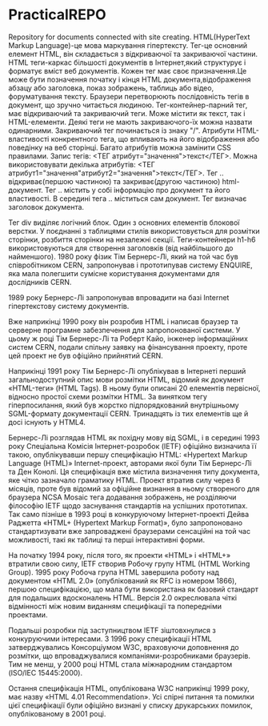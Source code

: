 # PracticalREPO
Repository for documents connected with site creating.
HTML(HyperText Markup Language)-це мова маркування гіпертексту.
Тег-це основний елемент HTML, він складається з відкриваючої та закриваючої частини.
HTML теги-каркас більшості документів в Інтернет,який структурує і форматує вміст веб документів. Кожен тег має своє призначення.Це може бути позначення початку і кінця HTML документа,відображення абзацу або заголовка, показ зображень, таблиць або відео, форуматування тексту. Браузери перетворюють послідовність тегів в документ, що зручно читається людиною.
Тег-контейнер-парний тег, має відкриваючий та закриваючий теги. Може містити як текст, так і HTML-елементи. Деякі теги не мають закриваючого-їх можна назвати одинарними. Закриваючий тег починається із знаку "/".
Атрибути HTML-властивості конкрентного тега, що впливають на його відображення або поведінку на веб сторінці. Багато атрибутів можна замінити CSS правилами.
Запис тегів: <ТЕГ атрибут="значення">текст</ТЕГ>.
Можна використовувати декілька атрибутів: <ТЕГ атрибут1="значення"атрибут2="значення">текст</ТЕГ>.
Тег <html>..</html> відкриває(першою частиною) та закриває(другою частиною) html-документ.
Тег <head>..</head> містить у собі інформацію про документ та його властивості. 
В середині тега <body>..</body> міститься сам документ.
Тег <title>..</title> визначає заголовок документа.

Тег div виділяє логічний блок. Один з основних елементів блокової верстки. У поєднанні з таблицями стилів використовується для розмітки сторінки, розбиття сторінки на незалежні секції.
Теги-контейнери h1-h6 використовуються для створення заголовків (від найбільшого до найменшого).
1980 року фізик Тім Бернерс-Лі, який на той час був співробітником CERN, запропонував і прототипував систему ENQUIRE, яка мала полегшити сумісне користування документами для дослідників CERN.

1989 року Бернерс-Лі запропонував впровадити на базі Internet гіпертекстову систему документів.

Вже наприкінці 1990 року він розробив HTML і написав браузер та серверне програмне забезпечення для запропонованої системи. У цьому ж році Тім Бернерс-Лі та Роберт Кайо, інженер інформаційних систем CERN, подали спільну заявку на фінансування проекту, проте цей проект не був офіційно прийнятий CERN.

Наприкінці 1991 року Тім Бернерс-Лі опублікував в Інтернеті перший загальнодоступний опис мови розмітки HTML, відомий як документ «HTML-теги» (HTML Tags). В ньому були описані 20 елементів первісної, відносно простої схеми розмітки HTML. За винятком тегу гіперпосилання, який був жорстко підпорядкований внутрішньому SGML-формату документації CERN. Тринадцять із тих елементів ще й досі існують у HTML4.

Бернерс-Лі розглядав HTML як похідну мову від SGML, і в середині 1993 року Спеціальна Комісія Інтернет-розробок (IETF) офіційно визначила її такою, опублікувавши першу специфікацію HTML: «Hypertext Markup Language (HTML)» Internet-проект, авторами якої були Тім Бернерс-Лі та Ден Конолі. Ця специфікація вже містила визначення типу документа, яке чітко зазначало граматику HTML.
Проект втратив силу через 6 місяців, проте був відомий за офіційне визнання в ньому створеного для браузера NCSA Mosaic тега додавання зображень, не розділяючи філософію IETF щодо заснування стандартів на успішних прототипах. Так само пізніше в 1993 році в конкуруючому Інтернет-проекті Дейва Раджетта «HTML+ (Hypertext Markup Format)», було запропоновано стандартизувати вже запроваджені браузерами сенсаційні на той час можливості, такі як таблиці та перші інтерактивні форми.

На початку 1994 року, після того, як проекти «HTML» і «HTML+» втратили свою силу, IETF створив Робочу групу HTML (HTML Working Group). 1995 року Робоча група HTML завершила роботу над документом «HTML 2.0» (опублікований як RFC із номером 1866), першою специфікацією, що мала бути використана як базовий стандарт для подальших вдосконалень HTML. Версія 2.0 окреслювала чіткі відмінності між новим виданням специфікації та попередніми проектами.

Подальші розробки під заступництвом IETF зіштовхнулися з конкуруючими інтересами. З 1996 року специфікації HTML затверджувались Консорціумом W3C, враховуючи доповнення до розмітки, що впроваджувалися компаніями-розробниками браузерів. Тим не менш, у 2000 році HTML стала міжнародним стандартом (ISO/IEC 15445:2000).

Остання специфікація HTML, опублікована W3C наприкінці 1999 року, має назву «HTML 4.01 Recommendation». Усі спірні питання та помилки цієї специфікації були офіційно визнані у списку друкарських помилок, опублікованому в 2001 році.
